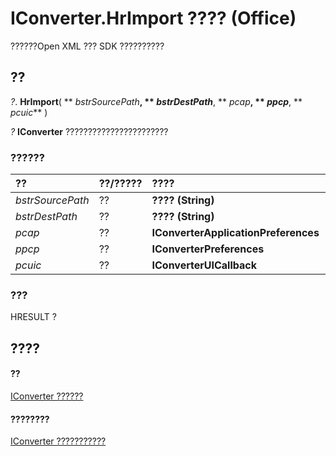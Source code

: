 
# IConverter.HrImport ???? (Office)

??????Open XML ??? SDK ??????????


## ??

 _?_. **HrImport**( ** _bstrSourcePath_**, ** _bstrDestPath_**, ** _pcap_**, ** _ppcp_**, ** _pcuic_** )

 _?_ **IConverter** ???????????????????????


### ??????



|**??**|**??/?????**|**????**|**??**|
|:-----|:-----|:-----|:-----|
| _bstrSourcePath_|??|**???? (String)**||
| _bstrDestPath_|??|**???? (String)**||
| _pcap_|??|**IConverterApplicationPreferences**||
| _ppcp_|??|**IConverterPreferences**||
| _pcuic_|??|**IConverterUICallback**||

### ???

HRESULT ?


## ????


#### ??


[IConverter ??????](3f6180eb-c007-f915-6223-b93f485e09ef.md)
#### ????????


[IConverter ???????????](http://msdn.microsoft.com/library/c8396dba-f980-18a2-0b17-29164446dc5b%28Office.15%29.aspx)